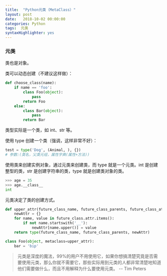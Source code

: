 ```yaml
---
title:  "Python元类（MetaClass）"
layout: post
date:   2018-10-02 00:00:00
categories: Python
tags:  元类
syntaxHighlighter: yes
---
```


### 元类

类也是对象。

类可以动态创建（不建议这样做）：

```python
def choose_class(name):
    if name == 'foo':
        class Foo(object):
            pass
        return Foo
    else:
        class Bar(object):
            pass
        return Bar
```

类型实际是一个类，如 int、str 等。

<!--more-->

使用 type 创建一个类（强调，这样非常不好）：

```Python
test = type('Dog', (Animal, ), {})
# 参数:(类名，父类元组，属性字典(属性+方法))
```

使用类来创建实例对象，通过元类来创建类，而 type 就是一个元类。int 是创建整型的类，str 是创建字符串的类，type 就是创建类对象的类。

```python
>>> age = 35
>>> age.__class__
int
```



元类决定了类的创建方式。

```python
def upper_attr(future_class_name, future_class_parents, future_class_attr):
    newAttr = {}
    for name, value in future_class.attr.items():
        if not name.startswith('__'):
            newAttr[name.upper()] = value
    return type(future_class_name, future_class_parents, newAttr)

class Foo(object, metaclass=upper_attr):
    bar = 'bip'
```



> 元类是深度的魔法，99%的用户不用使用它，如果你想搞清楚究竟是否需要使用元类，那么你就不需要它，那些实际用到元类的人都非常清楚地知道他们需要做什么，而且不用解释为什么要使用元类。 -- Tim Peters
